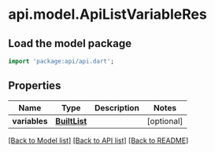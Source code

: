 # api.model.ApiListVariableRes

## Load the model package
```dart
import 'package:api/api.dart';
```

## Properties
Name | Type | Description | Notes
------------ | ------------- | ------------- | -------------
**variables** | [**BuiltList<ApiVariable>**](ApiVariable.md) |  | [optional] 

[[Back to Model list]](../README.md#documentation-for-models) [[Back to API list]](../README.md#documentation-for-api-endpoints) [[Back to README]](../README.md)



